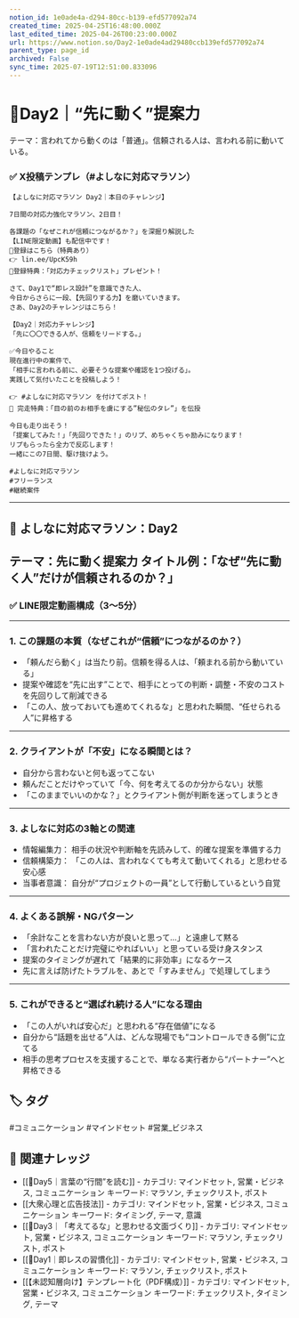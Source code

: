 ```yaml
---
notion_id: 1e0ade4a-d294-80cc-b139-efd577092a74
created_time: 2025-04-25T16:48:00.000Z
last_edited_time: 2025-04-26T00:23:00.000Z
url: https://www.notion.so/Day2-1e0ade4ad29480ccb139efd577092a74
parent_type: page_id
archived: False
sync_time: 2025-07-19T12:51:00.833096
---
```


# 🔹Day2｜“先に動く”提案力

テーマ：言われてから動くのは「普通」。信頼される人は、言われる前に動いている。
### ✅ X投稿テンプレ（#よしなに対応マラソン）
```plain text
【よしなに対応マラソン Day2｜本日のチャレンジ】

7日間の対応力強化マラソン、2日目！

各課題の「なぜこれが信頼につながるか？」を深掘り解説した
【LINE限定動画】も配信中です！
🔻登録はこちら（特典あり）
👉 lin.ee/UpcK59h
🎁登録特典：「対応力チェックリスト」プレゼント！

さて、Day1で“即レス設計”を意識できた人、
今日からさらに一段、【先回りする力】を磨いていきます。
さあ、Day2のチャレンジはこちら！

【Day2｜対応力チャレンジ】
「先に〇〇できる人が、信頼をリードする。」

✅今日やること
現在進行中の案件で、
「相手に言われる前に、必要そうな提案や確認を1つ投げる」。
実践して気付いたことを投稿しよう！

👉 #よしなに対応マラソン を付けてポスト！
🎁 完走特典：「目の前のお相手を虜にする”秘伝のタレ”」を伝授

今日も走り出そう！
「提案してみた！」「先回りできた！」のリプ、めちゃくちゃ励みになります！
リプもらったら全力で反応します！
一緒にこの7日間、駆け抜けよう。

#よしなに対応マラソン
#フリーランス
#継続案件
```
---
## 🎥 よしなに対応マラソン：Day2
テーマ：先に動く提案力
タイトル例：「なぜ“先に動く人”だけが信頼されるのか？」
---
### ✅ LINE限定動画構成（3〜5分）
---
### 1. この課題の本質（なぜこれが“信頼”につながるのか？）
- 「頼んだら動く」は当たり前。信頼を得る人は、「頼まれる前から動いている」
- 提案や確認を“先に出す”ことで、相手にとっての判断・調整・不安のコストを先回りして削減できる
- 「この人、放っておいても進めてくれるな」と思われた瞬間、“任せられる人”に昇格する
---
### 2. クライアントが「不安」になる瞬間とは？
- 自分から言わないと何も返ってこない
- 頼んだことだけやっていて「今、何を考えてるのか分からない」状態
- 「このままでいいのかな？」とクライアント側が判断を迷ってしまうとき
---
### 3. よしなに対応の3軸との関連
- 情報編集力： 相手の状況や判断軸を先読みして、的確な提案を準備する力
- 信頼構築力： 「この人は、言われなくても考えて動いてくれる」と思わせる安心感
- 当事者意識： 自分が“プロジェクトの一員”として行動しているという自覚
---
### 4. よくある誤解・NGパターン
- 「余計なことを言わない方が良いと思って…」と遠慮して黙る
- 「言われたことだけ完璧にやればいい」と思っている受け身スタンス
- 提案のタイミングが遅れて「結果的に非効率」になるケース
- 先に言えば防げたトラブルを、あとで「すみません」で処理してしまう
---
### 5. これができると“選ばれ続ける人”になる理由
- 「この人がいれば安心だ」と思われる“存在価値”になる
- 自分から“話題を出せる”人は、どんな現場でも“コントロールできる側”に立てる
- 相手の思考プロセスを支援することで、単なる実行者から“パートナー”へと昇格できる

## 🏷️ タグ
#コミュニケーション #マインドセット #営業_ビジネス

## 🔗 関連ナレッジ
- [[🔹Day5｜言葉の“行間”を読む]] - カテゴリ: マインドセット, 営業・ビジネス, コミュニケーション キーワード: マラソン, チェックリスト, ポスト
- [[大衆心理と広告技法]] - カテゴリ: マインドセット, 営業・ビジネス, コミュニケーション キーワード: タイミング, テーマ, 意識
- [[🔹Day3｜「考えてるな」と思わせる文面づくり]] - カテゴリ: マインドセット, 営業・ビジネス, コミュニケーション キーワード: マラソン, チェックリスト, ポスト
- [[🔹Day1｜即レスの習慣化]] - カテゴリ: マインドセット, 営業・ビジネス, コミュニケーション キーワード: マラソン, チェックリスト, ポスト
- [[【未認知層向け】テンプレート化（PDF構成）]] - カテゴリ: マインドセット, 営業・ビジネス, コミュニケーション キーワード: チェックリスト, タイミング, テーマ
